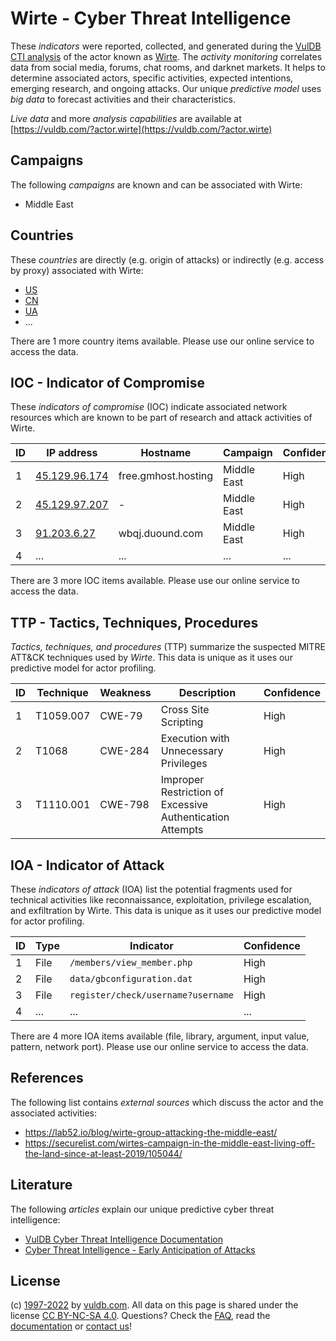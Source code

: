 # Wirte - Cyber Threat Intelligence

These _indicators_ were reported, collected, and generated during the [VulDB CTI analysis](https://vuldb.com/?kb.cti) of the actor known as [Wirte](https://vuldb.com/?actor.wirte). The _activity monitoring_ correlates data from social media, forums, chat rooms, and darknet markets. It helps to determine associated actors, specific activities, expected intentions, emerging research, and ongoing attacks. Our unique _predictive model_ uses _big data_ to forecast activities and their characteristics.

_Live data_ and more _analysis capabilities_ are available at [https://vuldb.com/?actor.wirte](https://vuldb.com/?actor.wirte)

## Campaigns

The following _campaigns_ are known and can be associated with Wirte:

* Middle East

## Countries

These _countries_ are directly (e.g. origin of attacks) or indirectly (e.g. access by proxy) associated with Wirte:

* [US](https://vuldb.com/?country.us)
* [CN](https://vuldb.com/?country.cn)
* [UA](https://vuldb.com/?country.ua)
* ...

There are 1 more country items available. Please use our online service to access the data.

## IOC - Indicator of Compromise

These _indicators of compromise_ (IOC) indicate associated network resources which are known to be part of research and attack activities of Wirte.

ID | IP address | Hostname | Campaign | Confidence
-- | ---------- | -------- | -------- | ----------
1 | [45.129.96.174](https://vuldb.com/?ip.45.129.96.174) | free.gmhost.hosting | Middle East | High
2 | [45.129.97.207](https://vuldb.com/?ip.45.129.97.207) | - | Middle East | High
3 | [91.203.6.27](https://vuldb.com/?ip.91.203.6.27) | wbqj.duound.com | Middle East | High
4 | ... | ... | ... | ...

There are 3 more IOC items available. Please use our online service to access the data.

## TTP - Tactics, Techniques, Procedures

_Tactics, techniques, and procedures_ (TTP) summarize the suspected MITRE ATT&CK techniques used by _Wirte_. This data is unique as it uses our predictive model for actor profiling.

ID | Technique | Weakness | Description | Confidence
-- | --------- | -------- | ----------- | ----------
1 | T1059.007 | CWE-79 | Cross Site Scripting | High
2 | T1068 | CWE-284 | Execution with Unnecessary Privileges | High
3 | T1110.001 | CWE-798 | Improper Restriction of Excessive Authentication Attempts | High

## IOA - Indicator of Attack

These _indicators of attack_ (IOA) list the potential fragments used for technical activities like reconnaissance, exploitation, privilege escalation, and exfiltration by Wirte. This data is unique as it uses our predictive model for actor profiling.

ID | Type | Indicator | Confidence
-- | ---- | --------- | ----------
1 | File | `/members/view_member.php` | High
2 | File | `data/gbconfiguration.dat` | High
3 | File | `register/check/username?username` | High
4 | ... | ... | ...

There are 4 more IOA items available (file, library, argument, input value, pattern, network port). Please use our online service to access the data.

## References

The following list contains _external sources_ which discuss the actor and the associated activities:

* https://lab52.io/blog/wirte-group-attacking-the-middle-east/
* https://securelist.com/wirtes-campaign-in-the-middle-east-living-off-the-land-since-at-least-2019/105044/

## Literature

The following _articles_ explain our unique predictive cyber threat intelligence:

* [VulDB Cyber Threat Intelligence Documentation](https://vuldb.com/?kb.cti)
* [Cyber Threat Intelligence - Early Anticipation of Attacks](https://www.scip.ch/en/?labs.20201022)

## License

(c) [1997-2022](https://vuldb.com/?kb.changelog) by [vuldb.com](https://vuldb.com/?kb.about). All data on this page is shared under the license [CC BY-NC-SA 4.0](https://creativecommons.org/licenses/by-nc-sa/4.0/). Questions? Check the [FAQ](https://vuldb.com/?kb.faq), read the [documentation](https://vuldb.com/?kb) or [contact us](https://vuldb.com/?contact)!
